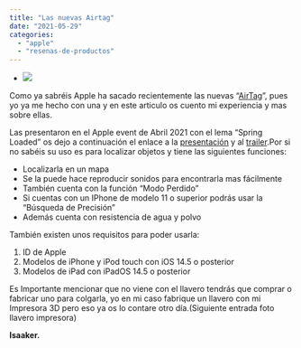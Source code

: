 ```yaml
---
title: "Las nuevas Airtag"
date: "2021-05-29"
categories: 
  - "apple"
  - "resenas-de-productos"
---
```


- ![](images/8CAAF008-F5EB-439C-9E53-1CE1320F0555.jpeg)
    

Como ya sabréis Apple ha sacado recientemente las nuevas “[AirTag](https://www.apple.com/es/airtag/)”, pues yo ya me hecho con una y en este articulo os cuento mi experiencia y mas sobre ellas.

Las presentaron en el Apple event de Abril 2021 con el lema “Spring Loaded” os dejo a continuación el enlace a la [presentación](https://youtu.be/JdBYVNuky1M) y al [trailer](https://youtu.be/ckqvG0Rj35I).Por si no sabéis su uso es para localizar objetos y tiene las siguientes funciones:

- Localizarla en un mapa
- Se la puede hace reproducir sonidos para encontrarla mas fácilmente
- También cuenta con la función “Modo Perdido”
- Si cuentas con un IPhone de modelo 11 o superior podrás usar la “Búsqueda de Precisión”
- Además cuenta con resistencia de agua y polvo

También existen unos requisitos para poder usarla:

1. ID de Apple
2. Modelos de iPhone y iPod touch con iOS 14.5 o posterior
3. Modelos de iPad con iPadOS 14.5 o posterior

Es Importante mencionar que no viene con el llavero tendrás que comprar o fabricar uno para colgarla, yo en mi caso fabrique un llavero con mi Impresora 3D pero eso ya os lo contare otro día.(Siguiente entrada foto llavero impresora)

**Isaaker.**
